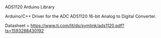 ADS1120 Arduino Library

Arduino/C++ Driver for the ADC ADS1120 16-bit Analog to Digital Converter.

Datasheet = https://www.ti.com/lit/ds/symlink/ads1120.pdf?ts=1593288430192
